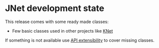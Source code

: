 # JNet development state

This release comes with some ready made classes:

* Few basic classes used in other projects like [KNet](https://github.com/masesgroup/KNet)

If something is not available use [API extensibility](API_extensibility.md) to cover missing classes.
